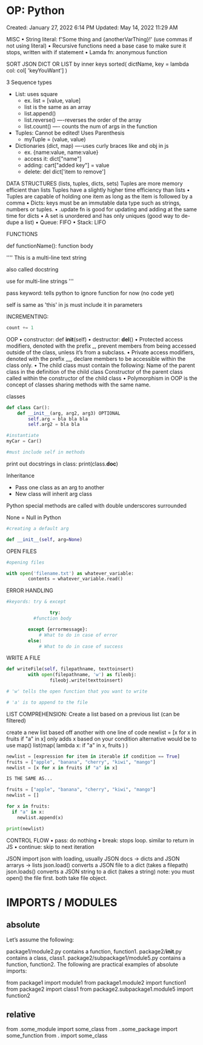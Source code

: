 # OP: Python

Created: January 27, 2022 6:14 PM
Updated: May 14, 2022 11:29 AM

MISC
• String literal: f'Some thing and {anotherVarThing}!' (use commas if not using literal)
• Recursive functions need a base case to make sure it stops, written with if statement
• Lamda fn: anonymous function

SORT JSON DICT OR LIST by inner keys
sorted( dictName, key = lambda col: col[ 'keyYouWant'] )

3 Sequence types

- List: uses square
  - ex. list = [value, value]
  - list is the same as an array
  - list.append()
  - list.reverse() —-reverses the order of the array
  - list.count() —- counts the num of args in the function
- Tuples: Cannot be edited! Uses Parenthesis
  - myTuple = (value, value)
- Dictionaries (dict, map) —-uses curly braces like and obj in js
  - ex. {name:value, name:value}
  - access it: dict["name"]
  - adding: cart["added key"] = value
  - delete: del dict['item to remove']


DATA STRUCTURES (lists, tuples, dicts, sets)
Tuples are more memory efficient than lists
Tuples have a slightly higher time efficiency than lists
• Tuples are capable of holding one item as long as the item is followed by a comma
• Dicts: keys must be an immutable data type such as strings, numbers or tuples.
• .update fn is good for updating and adding at the same time for dicts
• A set is unordered and has only uniques (good way to de-dupe a list)
• Queue: FIFO
• Stack: LIFO


FUNCTIONS

def functionName():
function body

''''
This is a
multi-line
text string

also called docstring

use for multi-line strings
'''

pass keyword: tells python to ignore function for now (no code yet)

self is same as 'this' in js
must include it in parameters

INCREMENTING:

```python
count += 1
```


OOP
• constructor:   def __init__(self)
• destructor: __del__()
• Protected access modifiers, denoted with the prefix _, prevent members from being accessed outside of the class, unless it’s from a subclass.
• Private access modifiers, denoted with the prefix __, declare members to be accessible within the class only. 
• The child class must contain the following:
Name of the parent class in the definition of the child class
Constructor of the parent class called within the constructor of the child class
• Polymorphism in OOP is the concept of classes sharing methods with the same name.

classes

```python
def class Car():
	def __init__(arg, arg2, arg3) OPTIONAL
		self.arg = bla bla bla
		self.arg2 = bla bla

#instantiate
myCar = Car()

#must include self in methods

```

print out docstrings in class: print(class.**doc**)

Inheritance

- Pass one class as an arg to another
- New class will inherit arg class

Python special methods are called with double underscores surrounded

None = Null in Python

```python
#creating a default arg

def __init__(self, arg=None)
```

OPEN FILES

```python
#opening files

with open('filename.txt') as whatever_variable:
		contents = whatever_variable.read()
```

ERROR HANDLING

```python
#keyords: try & except

				try:
          #function body

        except {errormessage}:
            # What to do in case of error
        else:
            # What to do in case of success
```

WRITE A FILE

```python
def writeFile(self, filepathname, texttoinsert)
		with open(filepathname, 'w') as fileobj:
				fileobj.write(texttoinsert)

# 'w' tells the open function that you want to write

# 'a' is to append to the file
```

LIST COMPREHENSION: Create a list based on a previous list (can be filtered)

create a new list based off another with one line of code
newlist = [x for x in fruits if "a" in x]
only adds x based on your condition
alternative would be to use map()
list(map( lambda x: if "a" in x, fruits ) )

```python
newlist = [expression for item in iterable if condition == True]
fruits = ["apple", "banana", "cherry", "kiwi", "mango"]
newlist = [x for x in fruits if "a" in x]

IS THE SAME AS...

fruits = ["apple", "banana", "cherry", "kiwi", "mango"]
newlist = []

for x in fruits:
  if "a" in x:
    newlist.append(x)

print(newlist)
```


CONTROL FLOW
• pass: do nothing
• break: stops loop. similar to return in JS
• continue: skip to next iteration


JSON
import json
with loading, usually JSON docs -> dicts and JSON arrarys -> lists
json.load() converts a JSON file to a dict (takes a filepath)
json.loads() converts a JSON string to a dict (takes a string)
   note: you must open() the file first. both take file object.


# IMPORTS / MODULES
## absolute
Let’s assume the following:

package1/module2.py contains a function, function1.
package2/__init__.py contains a class, class1.
package2/subpackage1/module5.py contains a function, function2.
The following are practical examples of absolute imports:

from package1 import module1
from package1.module2 import function1
from package2 import class1
from package2.subpackage1.module5 import function2

## relative
from .some_module import some_class
from ..some_package import some_function
from . import some_class
